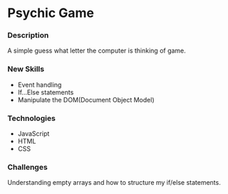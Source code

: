 # Psychic Game

### Description
A simple guess what letter the computer is thinking of game.

### New Skills
* Event handling
* If...Else statements
* Manipulate the DOM(Document Object Model)

### Technologies
* JavaScript
* HTML
* CSS

### Challenges
Understanding empty arrays and how to structure my if/else statements.